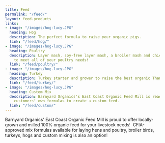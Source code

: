 ```yaml
---
title: Feed
permalink: "/feed/"
layout: feed-products
links:
- image: "/images/hog-lucy.JPG"
  heading: Hog
  description: The perfect formula to raise your organic pigs.
  link: "/feed/hog/"
- image: "/images/hog-lucy.JPG"
  heading: Poultry
  description: Layer mash, soy-free layer mash, a broiler mash and chick starter available
    to meet all of your poultry needs!
  link: "/feed/poultry/"
- image: "/images/hog-lucy.JPG"
  heading: Turkey
  description: Turkey starter and grower to raise the best organic Thanksgiving dinner!
  link: "/feed/turkey/"
- image: "/images/hog-lucy.JPG"
  heading: Custom Mix
  description: Barnyard Organics's East Coast Organic Feed Mill is ready to work with
    customers' own formulas to create a custom feed.
  link: "/feed/custom/"
---
```



Barnyard Organics' East Coast Organic Feed Mill is proud to offer locally-grown and milled 100% organic feed for your livestock needs!  CFIA-approved mix formulas available for laying hens and poultry, broiler birds, turkeys, hogs and custom mixing is also an option!
